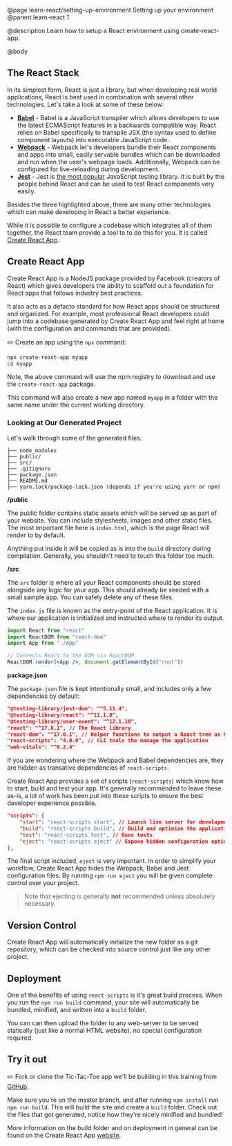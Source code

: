 @page learn-react/setting-up-environment Setting up your environment
@parent learn-react 1

@description Learn how to setup a React environment using create-react-app.

@body

## The React Stack

In its simplest form, React is just a library, but when developing real world applications, React is best used in combination with several other technologies. Let's take a look at some of these below:

- **[Babel](https://babeljs.io/)** - Babel is a JavaScript transpiler which allows developers to use the latest ECMAScript features in a backwards compatible way. React relies on Babel specifically to transpile JSX (the syntax used to define component layouts) into executable JavaScript code.
- **[Webpack](https://webpack.js.org/)** - Webpack let's developers bundle their React components and apps into small, easily servable bundles which can be downloaded and run when the user's webpage loads. Additionally, Webpack can be configured for live-reloading during development.
- **[Jest](https://jestjs.io/)** - Jest is [the most popular](https://www.npmtrends.com/ava-vs-jasmine-vs-jest-vs-mocha-vs-qunit) JavaScript testing library. It is built by the people behind React and can be used to test React components very easily.

Besides the three highlighted above, there are many other technologies which can make developing in React a better experience.

While it is possible to configure a codebase which integrates all of them together, the React team provide a tool to to do this for you. It is called [Create React App](https://github.com/facebook/create-react-app).

## Create React App

Create React App is a NodeJS package provided by Facebook (creators of React) which gives developers the ability to scaffold out a foundation for React apps that follows industry best practices.

It also acts as a defacto standard for how React apps should be structured and organized. For example, most professional React developers could jump into a codebase generated by Create React App and feel right at home (with the configuration and commands that are provided).

✏️ Create an app using the `npx` command:

```bash
npx create-react-app myapp
cd myapp
```

Note, the above command will use the npm registry to download and use the `create-react-app` package.

This command will also create a new app named `myapp` in a folder with the same name under the current working directory.

### Looking at Our Generated Project

Let's walk through some of the generated files.

```code
├── node_modules
├── public/
├── src/
├── .gitignore
├── package.json
├── README.md
├── yarn.lock/package-lock.json (depends if you're using yarn or npm)
```

**/public**

The public folder contains static assets which will be served up as part of your website. You can include stylesheets, images and other static files. The most important file here is `index.html`, which is the page React will render to by default.

Anything put inside it will be copied as is into the `build` directory during compilation. Generally, you shouldn't need to touch this folder too much.

**/src**

The `src` folder is where all your React components should be stored alongside any logic for your app. This should already be seeded with a small sample app. You can safely delete any of these files.

The `index.js` file is known as the entry-point of the React application. It is where our application is initialized and instructed where to render its output.

```jsx
import React from "react"
import ReactDOM from "react-dom"
import App from "./App"

// Connects React to the DOM via ReactDOM
ReactDOM.render(<App />, document.getElementById("root"))
```

**package.json**

The `package.json` file is kept intentionally small, and includes only a few dependencies by default:

```json
"@testing-library/jest-dom": "^5.11.4",
"@testing-library/react": "^11.1.0",
"@testing-library/user-event": "^12.1.10",
"react": "^17.0.1", // The React library
"react-dom": "^17.0.1", // Helper functions to output a React tree as HTML
"react-scripts": "4.0.0", // CLI tools the manage the application
"web-vitals": "^0.2.4"
```

If you are wondering where the Webpack and Babel dependencies are, they are hidden as transative dependencies of `react-scripts`.

Create React App provides a set of scripts (`react-scripts`) which know how to start, build and test your app. It's generally recommended to leave these as-is, a lot of work has been put into these scripts to ensure the best developer experience possible.

```json
"scripts": {
    "start": "react-scripts start", // Launch live server for development
    "build": "react-scripts build", // Build and optimize the application for production
    "test": "react-scripts test", // Runs tests
    "eject": "react-scripts eject" // Expose hidden configuration options (Dangerous)
},
```

The final script included, `eject` is very important. In order to simplify your workflow, Create React App hides the Webpack, Babel and Jest configuration files. By running `npm run eject` you will be given complete control over your project.

> Note that ejecting is generally **not** recommended unless absolutely necessary.

## Version Control

Create React App will automatically initialize the new folder as a git repository, which can be checked into source control just like any other project.

## Deployment

One of the benefits of using `react-scripts` is it's great build process. When you run the `npm run build` command, your site will automatically be bundled, minified, and written into a `build` folder.

You can can then upload the folder to any web-server to be served statically (just like a normal HTML website), no special configuration required.

## Try it out

✏️ Fork or clone the Tic-Tac-Toe app we'll be building in this training from [GitHub](https://github.com/bitovi/react-exercises).

Make sure you're on the master branch, and after running `npm install` run `npm run build`. This will build the site and create a `build` folder. Check out the files that got generated, notice how they're nicely minified and bundled!

More information on the build folder and on deployment in general can be found on the Create React App [website](https://create-react-app.dev/docs/deployment/).
